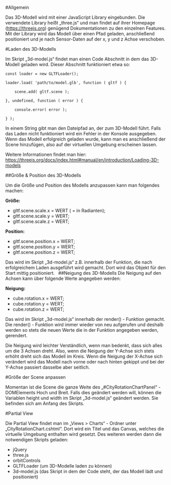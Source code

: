 #Allgemein

Das 3D-Modell wird mit einer JavaScript Library eingebunden. Die verwendete Library heißt „three.js“ und man findet auf ihrer Homepage (https://threejs.org) genügend Dokumentationen zu den einzelnen Features.
Mit der Library wird das Modell über einen Pfad geladen, anschließend positioniert und je nach Sensor-Daten auf der x, y und z Achse verschoben.


#Laden des 3D-Modells

Im Skript „3d-model.js“ findet man einen Code Abschnitt in dem das 3D-Modell geladen wird. Dieser Abschnitt funktioniert etwa so:

    const loader = new GLTFLoader();

    loader.load( 'path/to/model.glb', function ( gltf ) {

	    scene.add( gltf.scene );

    }, undefined, function ( error ) {

	    console.error( error );

    } );

In einem String gibt man den Dateipfad an, der zum 3D-Modell führt. Falls das Laden nicht funktioniert wird ein Fehler in der Konsole ausgegeben. Wenn das Modell erfolgreich geladen wurde, kann man es anschließend der Scene hinzufügen, also auf der virtuellen Umgebung erscheinen lassen.

Weitere Informationen findet man hier:
https://threejs.org/docs/index.html#manual/en/introduction/Loading-3D-models

##Größe & Position des 3D-Modells

Um die Größe und Position des Modells anzupassen kann man folgendes machen:  

**Größe:**
- gltf.scene.scale.x = WERT ( = in Radianten);
- gltf.scene.scale.y = WERT;
- gltf.scene.scale.z = WERT;

**Position:**
- gltf.scene.position.x = WERT;
- gltf.scene.position.y = WERT;
- gltf.scene.position.z = WERT;

Das wird im Skript „3d-model.js“ z.B. innerhalb der Funktion, die nach erfolgreichem Laden ausgeführt wird gemacht. Dort wird das Objekt für den Start mittig positioniert. 
 
##Neigung des 3D-Modells
Die Neigung auf den Achsen kann über folgende Werte angegeben werden:

**Neigung:**
- cube.rotation.x = WERT;
- cube.rotation.y = WERT;
- cube.rotation.z = WERT;

Das wird im Skript „3d-model.js“ innerhalb der render() - Funktion gemacht. Die render() - Funktion wird immer wieder von neu aufgerufen und deshalb werden so stets die neuen Werte die in der Funktion angegeben werden, gerendert.

Die Neigung wird leichter Verständlich, wenn man bedenkt, dass sich alles um die 3 Achsen dreht. Also, wenn die Neigung der Y-Achse sich stets erhöht dreht sich das Modell im Kreis.
Wenn die Neigung der X-Achse sich verändert wird das Modell nach vorne oder nach hinten gekippt und bei der Y-Achse passiert dasselbe aber seitlich.


#Größe der Scene anpassen

Momentan ist die Scene die ganze Weite des „#CityRotationChartPanel“ - DOMElements Hoch und Breit. Falls dies geändert werden will, können die Variablen height und width im Skript 
„3d-model.js“ geändert werden. Sie befinden sich am Anfang des Skripts.


#Partial View

Die Partial View findet man im „Views > Charts“ - Ordner unter „CityRotationChart.cshtml“.
Dort wird ein Titel und das Canvas, welches die virtuelle Umgebung enthalten wird gesetzt.
Des weiteren werden dann die notwendigen Skripts geladen: 

- jQuery
- three.js
- orbitControls
- GLTFLoader (um 3D-Modelle laden zu können)
- 3d-model.js (das Skript in dem der Code steht, der das Modell lädt und positioniert)